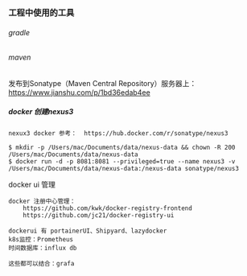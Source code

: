 ### 工程中使用的工具

###### gradle

###### maven

发布到Sonatype（Maven Central Repository）服务器上：https://www.jianshu.com/p/1bd36edab4ee



##### docker 创建nexus3

```
nexux3 docker 参考：  https://hub.docker.com/r/sonatype/nexus3

$ mkdir -p /Users/mac/Documents/data/nexus-data && chown -R 200 /Users/mac/Documents/data/nexus-data
$ docker run -d -p 8081:8081 --privileged=true --name nexus3 -v /Users/mac/Documents/data/nexus-data:/nexus-data sonatype/nexus3
```

docker ui 管理

```
docker 注册中心管理：
	https://github.com/kwk/docker-registry-frontend
	https://github.com/jc21/docker-registry-ui
	
dockerui 有 portainerUI、Shipyard、lazydocker
k8s监控：Prometheus
时间数据库：influx db

这些都可以结合：grafa
```

